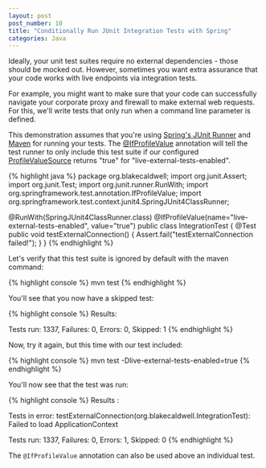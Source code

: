 ```yaml
---
layout: post
post_number: 10
title: "Conditionally Run JUnit Integration Tests with Spring"
categories: Java
---
```


Ideally, your unit test suites require no external dependencies - those should be mocked out. However, sometimes you want extra assurance that your code works with live endpoints via integration tests.

For example, you might want to make sure that your code can successfully navigate your corporate proxy and firewall to make external web requests. For this, we'll write tests that only run when a command line parameter is defined.

This demonstration assumes that you're using [Spring's JUnit Runner](http://docs.spring.io/spring/docs/current/spring-framework-reference/htmlsingle/#testcontext-junit4-runner) and [Maven](http://maven.apache.org) for running your tests. The [@IfProfileValue](http://docs.spring.io/spring/docs/3.2.4.RELEASE/javadoc-api/org/springframework/test/annotation/IfProfileValue.html) annotation will tell the test runner to only include this test suite if our configured [ProfileValueSource](http://docs.spring.io/spring/docs/3.2.4.RELEASE/javadoc-api/org/springframework/test/annotation/ProfileValueSource.html) returns "true" for "live-external-tests-enabled".

{% highlight java %}
package org.blakecaldwell;
import org.junit.Assert;
import org.junit.Test;
import org.junit.runner.RunWith;
import org.springframework.test.annotation.IfProfileValue;
import org.springframework.test.context.junit4.SpringJUnit4ClassRunner;

@RunWith(SpringJUnit4ClassRunner.class)
@IfProfileValue(name="live-external-tests-enabled", value="true")
public class IntegrationTest
{
    @Test
    public void testExternalConnection()
    {
        Assert.fail("testExternalConnection failed!");
    }
}
{% endhighlight %}

Let's verify that this test suite is ignored by default with the maven command:

{% highlight console %}
mvn test
{% endhighlight %}

You'll see that you now have a skipped test:

{% highlight console %}
Results:

Tests run: 1337, Failures: 0, Errors: 0, Skipped: 1
{% endhighlight %}

Now, try it again, but this time with our test included:


{% highlight console %}
mvn test -Dlive-external-tests-enabled=true
{% endhighlight %}

You'll now see that the test was run:

{% highlight console %}
Results :

Tests in error: 
  testExternalConnection(org.blakecaldwell.IntegrationTest): Failed to load ApplicationContext

Tests run: 1337, Failures: 0, Errors: 1, Skipped: 0
{% endhighlight %}

The `@IfProfileValue` annotation can also be used above an individual test.
